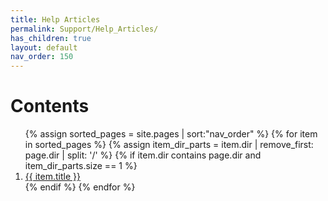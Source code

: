 ```yaml
---
title: Help Articles
permalink: Support/Help_Articles/
has_children: true
layout: default
nav_order: 150
---
```


<h1 class="no_toc">Contents</h1>

<ol>
{% assign sorted_pages = site.pages | sort:"nav_order" %}
{% for item in sorted_pages %}
  {% assign item_dir_parts = item.dir | remove_first: page.dir | split: '/' %}
  {% if item.dir contains page.dir and item_dir_parts.size == 1 %}
    <li>
      <a href="{{ item.url }}">{{ item.title }}</a>
    </li>
  {% endif %}
{% endfor %}
</ol>
